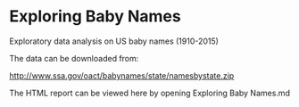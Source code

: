 # Exploring Baby Names

Exploratory data analysis on US baby names (1910-2015)

The data can be downloaded from:

http://www.ssa.gov/oact/babynames/state/namesbystate.zip


The HTML report can be viewed here by opening Exploring Baby Names.md